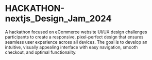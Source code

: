 # HACKATHON-nextjs_Design_Jam_2024
A hackathon focused on eCommerce website UI/UX design challenges participants to create a responsive, pixel-perfect design that ensures seamless user experience across all devices. The goal is to develop an intuitive, visually appealing interface with easy navigation, smooth checkout, and optimal functionality.
